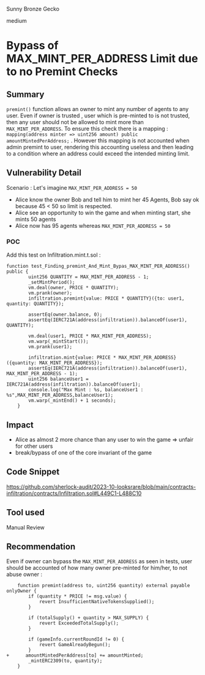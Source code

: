 Sunny Bronze Gecko

medium

# Bypass of  MAX_MINT_PER_ADDRESS Limit due to no Premint Checks
## Summary

`premint()` function allows an owner to mint any number of agents to any user.
Even if owner is trusted , user which is pre-minted to is not trusted, then any user should not be allowed to mint more than `MAX_MINT_PER_ADDRESS`. 
To ensure this check there is a mapping : `mapping(address minter => uint256 amount) public amountMintedPerAddress;` .
However this mapping is not accounted when admin premint to user, rendering this accounting useless and then leading to a condition where an address could exceed the intended minting limit.

## Vulnerability Detail
Scenario : 
Let's imagine `MAX_MINT_PER_ADDRESS = 50`

- Alice know the owner Bob and tell him to mint her 45 Agents, Bob say ok because 45 < 50 so limit is respected.
- Alice see an opportunity to win the game and when minting start, she mints 50 agents 
- Alice now has 95 agents whereas `MAX_MINT_PER_ADDRESS = 50`

### POC
Add this test on Infiltration.mint.t.sol : 
```solidity
function test_Finding_premint_And_Mint_Bypas_MAX_MINT_PER_ADDRESS() public {
        uint256 QUANTITY = MAX_MINT_PER_ADDRESS - 1;
        _setMintPeriod();
        vm.deal(owner, PRICE * QUANTITY);
        vm.prank(owner);
        infiltration.premint{value: PRICE * QUANTITY}({to: user1, quantity: QUANTITY});

        assertEq(owner.balance, 0);
        assertEq(IERC721A(address(infiltration)).balanceOf(user1), QUANTITY);

        vm.deal(user1, PRICE * MAX_MINT_PER_ADDRESS);
        vm.warp(_mintStart());
        vm.prank(user1);

        infiltration.mint{value: PRICE * MAX_MINT_PER_ADDRESS}({quantity: MAX_MINT_PER_ADDRESS});
        assertEq(IERC721A(address(infiltration)).balanceOf(user1), MAX_MINT_PER_ADDRESS - 1);
        uint256 balanceUser1 = IERC721A(address(infiltration)).balanceOf(user1);
        console.log("Max Mint : %s, balanceUser1 : %s",MAX_MINT_PER_ADDRESS,balanceUser1);
        vm.warp(_mintEnd() + 1 seconds);
    }
```

## Impact

- Alice as almost 2 more chance than any user to win the game => unfair for other users 
- break/bypass of one of the core invariant of the game

## Code Snippet
https://github.com/sherlock-audit/2023-10-looksrare/blob/main/contracts-infiltration/contracts/Infiltration.sol#L449C1-L488C10

## Tool used

Manual Review

## Recommendation
Even if owner can bypass the `MAX_MINT_PER_ADDRESS` as seen in tests, user should be accounted of how many owner pre-minted for him/her, to not abuse owner  : 
```solidity
    function premint(address to, uint256 quantity) external payable onlyOwner {
        if (quantity * PRICE != msg.value) {
            revert InsufficientNativeTokensSupplied();
        }

        if (totalSupply() + quantity > MAX_SUPPLY) {
            revert ExceededTotalSupply();
        }

        if (gameInfo.currentRoundId != 0) {
            revert GameAlreadyBegun();
        }
+      amountMintedPerAddress[to] += amountMinted; 
        _mintERC2309(to, quantity);
    }
```
